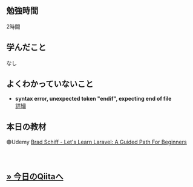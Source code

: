 ## 勉強時間
2時間　<!-- 15分はキリが悪いので繰り下げる -->
<!--　ChatAIにコピペ用
15:00に開始し、（からまで休憩）、に17:00終了した場合の休憩を省いた稼働時間を計算して少数表記で書いてください。カッコ内に時間が書かれていない場合はカッコ内を無視してください。また、無駄を省きたいので必要な情報のみ書いてください。
-->



## 学んだこと
なし
<!-- 複数ある場合は***で区切る -->



## よくわかっていないこと
- **syntax error, unexpected token "endif", expecting end of file**
<br>[詳細](https://qiita.com/suzukidog/items/af09c201fac3cccc4687#%E5%95%8F%E9%A1%8C)
<!-- 複数ある場合は***で区切る -->



<!-- paizaラーニング用
## 理解できなかったチャプター
****
- レッスン
  - チャプター
-->



## 本日の教材
🟣Udemy [Brad Schiff - Let's Learn Laravel: A Guided Path For Beginners](https://www.udemy.com/course/lets-learn-laravel-a-guided-path-for-beginners/?couponCode=ST20MT50724)

<br>

**[&raquo; 今日のQiitaへ](https://qiita.com/suzukidog/items/af09c201fac3cccc4687)**
---

<!--
> [!NOTE]
> 使用用途例：補足説明や関連情報を提供するとき。

> [!TIP]
> 使用用途例：便利なショートカットやテクニックを共有するとき

> [!IMPORTANT]
> 使用用途例：ユーザーが必ず知っておくべき情報を強調するとき。

> [!WARNING]
> 使用用途例：緊急の対応が必要な事態を通知するとき。

> [!CAUTION]
> 使用用途例：ユーザーが慎重に検討すべき事項を指摘するとき。
-->
